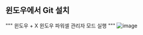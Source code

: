 ## 윈도우에서 Git 설치 
"""
윈도우 + X    윈도우 파워셀 관리자 모드 실행
"""
![image](https://github.com/kimkyuseok/study_git/assets/92570844/469e1618-f002-4770-aaae-9ad46d819640)
